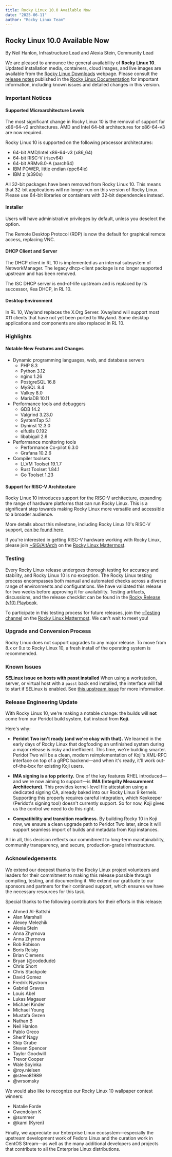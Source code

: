 ```yaml
---
title: Rocky Linux 10.0 Available Now
date: "2025-06-11"
author: "Rocky Linux Team"
---
```


## Rocky Linux 10.0 Available Now

By Neil Hanlon, Infrastructure Lead and Alexia Stein, Community Lead

We are pleased to announce the general availability of **Rocky Linux 10**. Updated installation media, containers, cloud images, and live images are available from the [Rocky Linux Downloads](https://rockylinux.org/download) webpage. Please consult the [release notes](https://docs.rockylinux.org/release_notes/10_0/) published in the [Rocky Linux Documentation](https://docs.rockylinux.org/) for important information, including known issues and detailed changes in this version.

### Important Notices

#### Supported Microarchitecture Levels

The most significant change in Rocky Linux 10 is the removal of support for x86-64-v2 architectures. AMD and Intel 64-bit architectures for x86-64-v3 are now required.

Rocky Linux 10 is supported on the following processor architectures:

- 64-bit AMD/Intel x86-64-v3 (x86_64)
- 64-bit RISC-V (riscv64)
- 64-bit ARMv8.0-A (aarch64)
- IBM POWER, little endian (ppc64le)
- IBM z (s390x)

All 32-bit packages have been removed from Rocky Linux 10. This means that 32-bit applications will no longer run on this version of Rocky Linux. Please use 64-bit libraries or containers with 32-bit dependencies instead.

#### Installer

Users will have administrative privileges by default, unless you deselect the option.

The Remote Desktop Protocol (RDP) is now the default for graphical remote access, replacing VNC.

#### DHCP Client and Server

The DHCP client in RL 10 is implemented as an internal subsystem of NetworkManager. The legacy dhcp-client package is no longer supported upstream and has been removed.

The ISC DHCP server is end-of-life upstream and is replaced by its successor, Kea DHCP, in RL 10.

#### Desktop Environment

In RL 10, Wayland replaces the X.Org Server. Xwayland will support most X11 clients that have not yet been ported to Wayland. Some desktop applications and components are also replaced in RL 10.

### Highlights

#### Notable New Features and Changes

- Dynamic programming languages, web, and database servers
  - PHP 8.3
  - Python 3.12
  - nginx 1.26
  - PostgreSQL 16.8
  - MySQL 8.4
  - Valkey 8.0
  - MariaDB 10.11
- Performance tools and debuggers
  - GDB 14.2
  - Valgrind 3.23.0
  - SystemTap 5.1
  - Dyninst 12.3.0
  - elfutils 0.192
  - libabigail 2.6
- Performance monitoring tools
  - Performance Co-pilot 6.3.0
  - Grafana 10.2.6
- Compiler toolsets
  - LLVM Toolset 19.1.7
  - Rust Toolset 1.84.1
  - Go Toolset 1.23

#### Support for RISC-V Architecture

Rocky Linux 10 introduces support for the RISC-V architecture, expanding the range of hardware platforms that can run Rocky Linux. This is a significant step towards making Rocky Linux more versatile and accessible to a broader audience.

More details about this milestone, including Rocky Linux 10's RISC-V support, [can be found here](https://rockylinux.org/news/rockylinux-support-for-riscv).

If you're interested in getting RISC-V hardware working with Rocky Linux, please join [~SIG/AltArch](https://chat.rockylinux.org/rocky-linux/channels/altarch) on the [Rocky Linux Mattermost](https://chat.rockylinux.org/).

### Testing

Every Rocky Linux release undergoes thorough testing for accuracy and stability, and Rocky Linux 10 is no exception. The Rocky Linux testing process encompasses both manual and automated checks across a diverse range of environments and configurations. We have validated this release for two weeks before approving it for availability. Testing artifacts, discussions, and the release checklist can be found in the [Rocky Release (v10) Playbook](https://chat.rockylinux.org/playbooks/runs/fir4c41m33rqukhzyqfx8jfu6w).

To participate in this testing process for future releases, join the [~Testing channel](https://chat.rockylinux.org/rocky-linux/channels/testing) on the [Rocky Linux Mattermost](https://chat.rockylinux.org/). We can't wait to meet you!

### Upgrade and Conversion Process

Rocky Linux does not support upgrades to any major release. To move from 8.x or 9.x to Rocky Linux 10, a fresh install of the operating system is recommended.

### Known Issues

**SELinux issue on hosts with passt installed** When using a workstation, server, or virtual host with a `passt` back end installed, the interface will fail to start if SELinux is enabled. See [this upstream issue](https://issues.redhat.com/browse/RHEL-80407) for more information.

### Release Engineering Update

With Rocky Linux 10, we're making a notable change: the builds will **not** come from our Peridot build system, but instead from **Koji**.

Here's why:

- **Peridot Two isn't ready (and we're okay with that).**
  We learned in the early days of Rocky Linux that dogfooding an unfinished system during a major release is risky and inefficient. This time, we're building smarter. Peridot Two will be a clean, modern reimplementation of Koji's XML-RPC interface on top of a gRPC backend—and when it's ready, it'll work out-of-the-box for existing Koji users.

- **IMA signing is a top priority.**
  One of the key features RHEL introduced—and we're now aiming to support—is **IMA (Integrity Measurement Architecture)**. This provides kernel-level file attestation using a dedicated signing CA, already baked into our Rocky Linux 9 kernels. Supporting this properly requires careful integration, which Keykeeper (Peridot's signing tool) doesn't currently support. So for now, Koji gives us the control we need to do this right.

- **Compatibility and transition readiness.**
  By building Rocky 10 in Koji now, we ensure a clean upgrade path to Peridot Two later, since it will support seamless import of builds and metadata from Koji instances.

All in all, this decision reflects our commitment to long-term maintainability, community transparency, and secure, production-grade infrastructure.

### Acknowledgements

We extend our deepest thanks to the Rocky Linux project volunteers and leaders for their commitment to making this release possible through compiling, testing, and documenting it. We extend our gratitude to our sponsors and partners for their continued support, which ensures we have the necessary resources for this task.

Special thanks to the following contributors for their efforts in this release:

- Ahmed Al-Battshi
- Alan Marshall
- Alexey Melezhik
- Alexia Stein
- Anna Zhyrnova
- Anna Zhyrnova
- Bob Robison
- Boris Reisig
- Brian Clemens
- Bryan (@codedude)
- Chris Short
- Chris Stackpole
- David Gomez
- Fredrik Nystrom
- Gabriel Graves
- Louis Abel
- Lukas Magauer
- Michael Kinder
- Michael Young
- Mustafa Gezen
- Nathan B
- Neil Hanlon
- Pablo Greco
- Sherif Nagy
- Skip Grube
- Steven Spencer
- Taylor Goodwill
- Trevor Cooper
- Wale Soyinka
- @roy.nielsen
- @stevo81989
- @wrsomsky

We would also like to recognize our Rocky Linux 10 wallpaper contest winners:

- Natalie Forde
- Gwendolyn K
- @summer
- @kami (Kyren)

Finally, we appreciate our Enterprise Linux ecosystem—especially the upstream development work of Fedora Linux and the curation work in CentOS Stream—as well as the many additional developers and projects that contribute to all the Enterprise Linux distributions.
